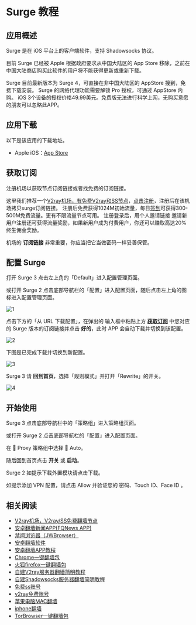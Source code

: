 # Surge 教程

## 应用概述

Surge 是在 iOS 平台上的客户端软件，支持 Shadowsocks 协议。

目前 Surge 已经被 Apple 根据政府要求从中国大陆区的 App Store 移除，之前在中国大陆商店购买此软件的用户将不能获得更新或重新下载。

Surge 目前最新版本为 Surge 4，可直接在非中国大陆区的 AppStore 搜到，免费下载安装。
Surge 的网络代理功能需要解锁 Pro 授权，可通过 AppStore 内购。
iOS 3个设备的授权价格49.99美元。免费版无法进行科学上网，无购买意愿的朋友可以忽略此APP。

## 应用下载

以下是该应用的下载地址。

- Apple iOS：[App Store](https://apps.apple.com/us/app/surge-4/id1442620678)


## 获取订阅


注册机场以获取节点订阅链接或者找免费的订阅链接。

这里我们推荐一个[V2ray机场，有免费V2ray和SS节点](https://github.com/bannedbook/fanqiang/wiki/V2ray%E6%9C%BA%E5%9C%BA)，[点击注册](https://w1.v2dns.xyz/auth/register?code=cd79)，注册后在该机场拷贝surge订阅链接。
注册后免费获得1024M初始流量，每日[签到](https://raw.githubusercontent.com/bannedbook/fanqiang/master/v2ss/images/checkin.jpg)可获得300-500M免费流量。更有不限流量节点可用。
注册登录后，用个人邀请链接 邀请新用户注册还可获得流量奖励，如果新用户成为付费用户，你还可以赚取高达20%终生佣金奖励。

机场的 **订阅链接** 非常重要，你应当把它当做密码一样妥善保管。

## 配置 Surge

打开 Surge 3 点击左上角的「Default」进入配置管理页面。

或打开 Surge 2 点击底部导航栏的「配置」进入配置页面，随后点击左上角的图标进入配置管理页面。

![1](https://v2free.org/docs/SSPanel/iOS/images/surge-1.jpg)

点击下方的「从 URL 下载配置」，在弹出的 输入框中粘贴上方 **[获取订阅](#获取订阅)** 中您对应的 Surge 版本的订阅链接并点击 **好的**，此时  APP 会自动下载并切换到该配置。

![2](https://v2free.org/docs/SSPanel/iOS/images/surge-2.jpg)

下图是已完成下载并切换到新配置。

![3](https://v2free.org/docs/SSPanel/iOS/images/surge-3.jpg)

Surge 3 请 **回到首页**，选择「规则模式」并打开「Rewrite」的开关。

![4](https://v2free.org/docs/SSPanel/iOS/images/surge-4.jpg)

## 开始使用

Surge 3 点击底部导航栏中的「策略组」进入策略组页面。

或打开 Surge 2 点击底部导航栏的「配置」进入配置页面。

在 🍃 Proxy 策略组中选择 🏃 Auto。

随后回到首页点击 **开关** 或 **启动**。

Surge 2 如提示下载外置模块请点击下载。

如提示添加 VPN 配置，请点击 Allow 并验证您的 密码、Touch ID、Face ID 。

## 相关阅读
*   [V2ray机场，V2ray/SS免费翻墙节点](https://github.com/bannedbook/fanqiang/wiki/V2ray%E6%9C%BA%E5%9C%BA)
*   [安卓翻墙新闻APP(FQNews APP)](https://github.com/bannedbook/fanqiang/wiki/%E7%A6%81%E9%97%BB%E7%BD%91%E5%AE%89%E5%8D%93%E7%BF%BB%E5%A2%99%E6%96%B0%E9%97%BBAPP)
*   [禁闻浏览器（JWBrowser）](https://github.com/bannedbook/fanqiang/wiki/%E5%AE%89%E5%8D%93%E7%BF%BB%E5%A2%99%E8%BD%AF%E4%BB%B6#JWBrowser)
*   [安卓翻墙软件](https://github.com/bannedbook/fanqiang/wiki/%E5%AE%89%E5%8D%93%E7%BF%BB%E5%A2%99%E8%BD%AF%E4%BB%B6)
*   [安卓翻墙APP教程](https://github.com/bannedbook/fanqiang/tree/master/android)
*   [Chrome一键翻墙包](https://github.com/bannedbook/fanqiang/wiki/Chrome%E4%B8%80%E9%94%AE%E7%BF%BB%E5%A2%99%E5%8C%85)
*   [火狐firefox一键翻墙包](https://github.com/bannedbook/fanqiang/wiki/%E7%81%AB%E7%8B%90firefox%E4%B8%80%E9%94%AE%E7%BF%BB%E5%A2%99%E5%8C%85)
*   [自建V2ray服务器翻墙简明教程](https://github.com/bannedbook/fanqiang/blob/master/v2ss/%E8%87%AA%E5%BB%BAV2ray%E6%9C%8D%E5%8A%A1%E5%99%A8%E7%AE%80%E6%98%8E%E6%95%99%E7%A8%8B.md)
*   [自建Shadowsocks服务器翻墙简明教程](https://github.com/bannedbook/fanqiang/blob/master/v2ss/%E8%87%AA%E5%BB%BAShadowsocks%E6%9C%8D%E5%8A%A1%E5%99%A8%E7%AE%80%E6%98%8E%E6%95%99%E7%A8%8B.md)
*   [免费ss账号](https://github.com/bannedbook/fanqiang/wiki/%E5%85%8D%E8%B4%B9ss%E8%B4%A6%E5%8F%B7)
*   [v2ray免费账号](https://github.com/bannedbook/fanqiang/wiki/v2ray%E5%85%8D%E8%B4%B9%E8%B4%A6%E5%8F%B7)
*   [苹果电脑MAC翻墙](https://github.com/bannedbook/fanqiang/wiki/%E8%8B%B9%E6%9E%9C%E7%94%B5%E8%84%91MAC%E7%BF%BB%E5%A2%99)
*   [iphone翻墙](https://github.com/bannedbook/fanqiang/wiki/iphone%E7%BF%BB%E5%A2%99)
*   [TorBrowser一键翻墙包](https://github.com/bannedbook/fanqiang/wiki/TorBrowser%E4%B8%80%E9%94%AE%E7%BF%BB%E5%A2%99%E5%8C%85)
